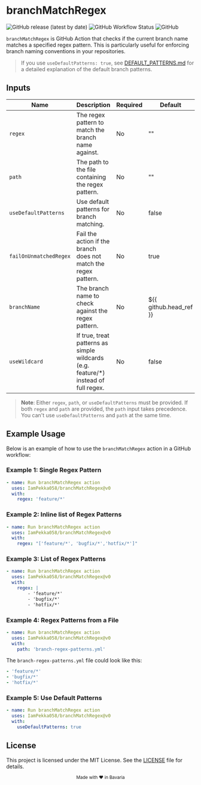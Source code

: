 # branchMatchRegex

![GitHub release (latest by date)](https://img.shields.io/github/v/release/IamPekka058/branchMatchRegex)
![GitHub Workflow Status](https://img.shields.io/github/actions/workflow/status/IamPekka058/branchMatchRegex/.github/workflows/build-and-commit.yml)
![GitHub](https://img.shields.io/github/license/IamPekka058/branchMatchRegex)

`branchMatchRegex` is  GitHub Action that checks if the current branch name matches a specified regex pattern. This is particularly useful for enforcing branch naming conventions in your repositories.

> If you use `useDefaultPatterns: true`, see [DEFAULT_PATTERNS.md](./DEFAULT_PATTERNS.md) for a detailed explanation of the default branch patterns.

## Inputs

| Name                   | Description                                                                 | Required | Default                |
|------------------------|-----------------------------------------------------------------------------|----------|------------------------|
| `regex`                | The regex pattern to match the branch name against.                         | No       | ""                    |
| `path`                 | The path to the file containing the regex pattern.                          | No       | ""                    |
| `useDefaultPatterns`   | Use default patterns for branch matching.                                   | No       | false                  |
| `failOnUnmatchedRegex` | Fail the action if the branch does not match the regex pattern.             | No       | true                   |
| `branchName`           | The branch name to check against the regex pattern.                         | No       | ${{ github.head_ref }} |
| `useWildcard`          | If true, treat patterns as simple wildcards (e.g. feature/*) instead of full regex. | No | false |

> **Note**: Either `regex`, `path`, or `useDefaultPatterns` must be provided. If both `regex` and `path` are provided, the `path` input takes precedence. You can't use `useDefaultPatterns` and `path` at the same time.

## Example Usage

Below is an example of how to use the `branchMatchRegex` action in a GitHub workflow:

### Example 1: Single Regex Pattern
```yaml
- name: Run branchMatchRegex action
  uses: IamPekka058/branchMatchRegex@v0
  with:
    regex: 'feature/*'
```

### Example 2: Inline list of Regex Patterns
```yaml
- name: Run branchMatchRegex action
  uses: IamPekka058/branchMatchRegex@v0
  with:
    regex: "['feature/*', 'bugfix/*','hotfix/*']"
```
### Example 3: List of Regex Patterns
```yaml
- name: Run branchMatchRegex action
  uses: IamPekka058/branchMatchRegex@v0
  with:
    regex: |
        - 'feature/*'
        - 'bugfix/*'
        - 'hotfix/*'
```

### Example 4: Regex Patterns from a File
```yaml
- name: Run branchMatchRegex action
  uses: IamPekka058/branchMatchRegex@v0
  with:
    path: 'branch-regex-patterns.yml'
```

The `branch-regex-patterns.yml` file could look like this:
```yaml
- 'feature/*'
- 'bugfix/*'
- 'hotfix/*'
```

### Example 5: Use Default Patterns
```yaml
- name: Run branchMatchRegex action
  uses: IamPekka058/branchMatchRegex@v0
  with:
    useDefaultPatterns: true
```


## License

This project is licensed under the MIT License. See the [LICENSE](./LICENSE) file for details.

<div align="center">
  <sub>Made with ❤️ in Bavaria</sub>
</div>